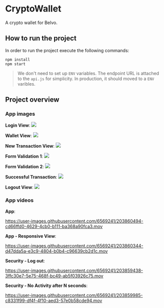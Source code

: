 # CryptoWallet

A crypto wallet for Belvo.

## How to run the project

In order to run the project execute the following commands:

```
npm install
npm start
```

> We don't need to set up `ENV` variables. The endpoint URL is attached to the `api.js` for simplicity. In production, it should moved to a `ENV` varibles.

## Project overview

### App images

**Login View**:
<img src="https://drive.google.com/uc?id=1ZYIFBcz6z7NaUWvawK7K67vMr8Oz_M4m"/>

**Wallet View**:
<img src="https://drive.google.com/uc?id=1ZJAlU9TdYOLWLoJo1gxYCdlRgg800tac"/>

**New Transaction View**:
<img src="https://drive.google.com/uc?id=1LkbDfLgkWUmxGi7RbZz-dzcoV-RVJ6DX"/>

**Form Validation 1**:
<img src="https://drive.google.com/uc?id=1KNggXfmToChTuPTdXUJNScl315rqcH9s"/>

**Form Validation 2**:
<img src="https://drive.google.com/uc?id=1d_vu9iM9hvihWO8oDl0sOTG7fGH1H8DS"/>

**Successful Transaction**:
<img src="https://drive.google.com/uc?id=1vEUoYHU9frnEY-ffWXsuSfoBzXSiRUzu"/>

**Logout View**:
<img src="https://drive.google.com/uc?id=1hX2m6mwW5GhbsJfE36CNQmdxs8WvXWkI"/>

### App videos

**App**:

https://user-images.githubusercontent.com/6569241/203860494-cd66ffd0-4629-4cb0-b111-ba368a90fca3.mov

**App - Responsive View**:

https://user-images.githubusercontent.com/6569241/203860344-d47dda5a-e3c9-4804-b0b4-c96639cb2d1c.mov

**Security - Log out**:

https://user-images.githubusercontent.com/6569241/203859438-3ffc30e7-5e75-468f-bc49-ab5f03926c75.mov

**Security - No Activity after N seconds**:

https://user-images.githubusercontent.com/6569241/203859985-c8331f99-df4f-4f10-aed3-57e0b58cde94.mov
